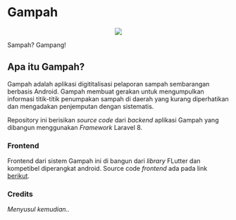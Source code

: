 # Gampah
<p align="center">
    <img src=https://raw.githubusercontent.com/seikosantana/gampah/master/Gampah%20Logo.png>
</p>

Sampah? Gampang!

## Apa itu Gampah?

Gampah adalah aplikasi digititalisasi pelaporan sampah sembarangan berbasis Android. Gampah membuat gerakan untuk mengumpulkan informasi titik-titik penumpakan sampah di daerah yang kurang diperhatikan dan mengadakan penjemputan dengan sistematis.

Repository ini berisikan _source code_ dari _backend_ aplikasi Gampah yang dibangun menggunakan _Framework_ Laravel 8.

### Frontend
Frontend dari sistem Gampah ini di bangun dari _library_ FLutter dan kompetibel diperangkat android. Source code _frontend_ ada pada link [berikut](https://github.com/seikosantana/gampah).

### Credits
_Menyusul kemudian.._
